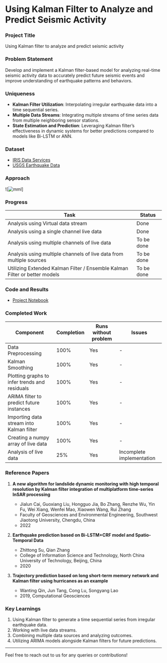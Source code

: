 # Using Kalman Filter to Analyze and Predict Seismic Activity

### Project Title
Using Kalman filter to analyze and predict seismic activity

### Problem Statement
Develop and implement a Kalman filter-based model for analyzing real-time seismic activity data to accurately predict future seismic events and improve understanding of earthquake patterns and behaviors.

### Uniqueness
- **Kalman Filter Utilization**: Interpolating irregular earthquake data into a time sequential series.
- **Multiple Data Streams**: Integrating multiple streams of time series data from multiple neighboring sensor stations.
- **State Estimation and Prediction**: Leveraging Kalman filter’s effectiveness in dynamic systems for better predictions compared to models like Bi-LSTM or ANN.

### Dataset
- [IRIS Data Services](https://service.iris.edu/fdsnws/dataselect/docs/1/builder/)
- [USGS Earthquake Data](https://earthquake.usgs.gov/fdsnws/event/1/)

### Approach
![![mml](https://github.com/viridi-5/Kalman-filter-to-predict-seimic-activity-/assets/113525455/5383fc26-3681-4dba-9b79-536cd5451c07)]

### Progress
| Task                                                       | Status                |
|------------------------------------------------------------|-----------------------|
| Analysis using Virtual data stream                         | Done                  |
| Analysis using a single channel live data                  | Done                  |
| Analysis using multiple channels of live data              | To be done            |
| Analysis using multiple channels of live data from multiple sources | To be done   |
| Utilizing Extended Kalman Filter / Ensemble Kalman Filter or better models | To be done   |

### Code and Results
- [Project Notebook](https://colab.research.google.com/drive/1ZazSblayJ8ZajuvOaV7RY6GlDWxezysN?usp=drive_link)

### Completed Work
| Component                                    | Completion | Runs without problem | Issues         |
|----------------------------------------------|------------|----------------------|----------------|
| Data Preprocessing                           | 100%       | Yes                  | -              |
| Kalman Smoothing                             | 100%       | Yes                  | -              |
| Plotting graphs to infer trends and residuals| 100%       | Yes                  | -              |
| ARIMA filter to predict future instances     | 100%       | Yes                  | -              |
| Importing data stream into Kalman filter     | 100%       | Yes                  | -              |
| Creating a numpy array of live data          | 100%       | Yes                  | -              |
| Analysis of live data                        | 25%        | Yes                  | Incomplete implementation |

### Reference Papers
1. **A new algorithm for landslide dynamic monitoring with high temporal resolution by Kalman filter integration of multiplatform time-series InSAR processing**
   - Jialun Cai, Guoxiang Liu, Hongguo Jia, Bo Zhang, Renzhe Wu, Yin Fu, Wei Xiang, Wenfei Mao, Xiaowen Wang, Rui Zhang
   - Faculty of Geosciences and Environmental Engineering, Southwest Jiaotong University, Chengdu, China
   - 2022

2. **Earthquake prediction based on Bi-LSTM+CRF model and Spatio-Temporal Data**
   - Zhittong Su, Qian Zhang
   - College of Information Science and Technology, North China University of Technology, Beijing, China
   - 2020

3. **Trajectory prediction based on long short-term memory network and Kalman filter using hurricanes as an example**
   - Wanting Qin, Jun Tang, Cong Lu, Songyang Lao
   - 2019, Computational Geosciences

### Key Learnings
1. Using Kalman filter to generate a time sequential series from irregular earthquake data.
2. Working with live data streams.
3. Combining multiple data sources and analyzing outcomes.
4. Utilizing ARIMA models alongside Kalman filters for future predictions.

---

Feel free to reach out to us for any queries or contributions!

